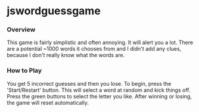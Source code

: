 # jswordguessgame

### Overview

This game is fairly simplistic and often annoying. It will alert you a lot. There are a potential ~1000 words it chooses from and I didn't add any clues, because I don't really know what the words are.

### How to Play

You get 5 incorrect guesses and then you lose.
To begin, press the 'Start/Restart' button. This will select a word at random and kick things off.
Press the green buttons to select the letter you like.
After winning or losing, the game will reset automatically.
